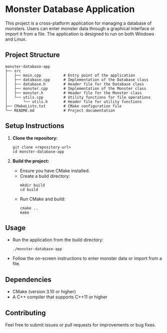 # Monster Database Application

This project is a cross-platform application for managing a database of monsters. Users can enter monster data through a graphical interface or import it from a file. The application is designed to run on both Windows and Linux.

## Project Structure

```
monster-database-app
├── src
│   ├── main.cpp          # Entry point of the application
│   ├── database.cpp      # Implementation of the Database class
│   ├── database.h        # Header file for the Database class
│   ├── monster.cpp       # Implementation of the Monster class
│   ├── monster.h         # Header file for the Monster class
│   └── utils.cpp         # Utility functions for file operations
│       └── utils.h       # Header file for utility functions
├── CMakeLists.txt        # CMake configuration file
└── README.md             # Project documentation
```

## Setup Instructions

1. **Clone the repository:**
   ```
   git clone <repository-url>
   cd monster-database-app
   ```

2. **Build the project:**
   - Ensure you have CMake installed.
   - Create a build directory:
     ```
     mkdir build
     cd build
     ```
   - Run CMake and build:
     ```
     cmake ..
     make
     ```

## Usage

- Run the application from the build directory:
  ```
  ./monster-database-app
  ```
- Follow the on-screen instructions to enter monster data or import from a file.

## Dependencies

- CMake (version 3.10 or higher)
- A C++ compiler that supports C++11 or higher

## Contributing

Feel free to submit issues or pull requests for improvements or bug fixes.